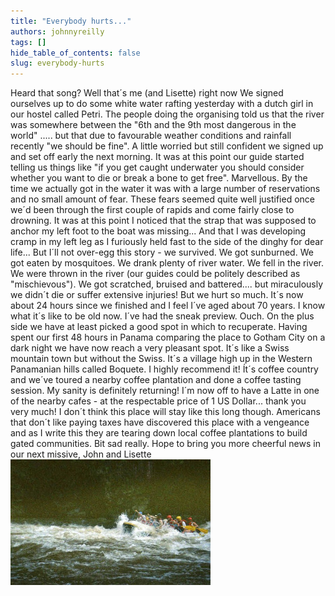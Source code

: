 ```yaml
---
title: "Everybody hurts..."
authors: johnnyreilly
tags: []
hide_table_of_contents: false
slug: everybody-hurts
---
```

Heard that song? Well that´s me (and Lisette) right now We signed ourselves up to do some white water rafting yesterday with a dutch girl in our hostel called Petri. The people doing the organising told us that the river was somewhere between the "6th and the 9th most dangerous in the world" ..... but that due to favourable weather conditions and rainfall recently "we should be fine". A little worried but still confident we signed up and set off early the next morning. It was at this point our guide started telling us things like "if you get caught underwater you should consider whether you want to die or break a bone to get free". Marvellous. By the time we actually got in the water it was with a large number of reservations and no small amount of fear. These fears seemed quite well justified once we´d been through the first couple of rapids and come fairly close to drowning. It was at this point I noticed that the strap that was supposed to anchor my left foot to the boat was missing... And that I was developing cramp in my left leg as I furiously held fast to the side of the dinghy for dear life... But I´ll not over-egg this story - we survived. We got sunburned. We got eaten by mosquitoes. We drank plenty of river water. We fell in the river. We were thrown in the river (our guides could be politely described as "mischievous"). We got scratched, bruised and battered.... but miraculously we didn´t die or suffer extensive injuries! But we hurt so much. It´s now about 24 hours since we finished and I feel I´ve aged about 70 years. I know what it´s like to be old now. I´ve had the sneak preview. Ouch. On the plus side we have at least picked a good spot in which to recuperate. Having spent our first 48 hours in Panama comparing the place to Gotham City on a dark night we have now reach a very pleasant spot. It´s like a Swiss mountain town but without the Swiss. It´s a village high up in the Western Panamanian hills called Boquete. I highly recommend it! Ít´s coffee country and we´ve toured a nearby coffee plantation and done a coffee tasting session. My sanity is definitely returning! I´m now off to have a Latte in one of the nearby cafes - at the respectable price of 1 US Dollar... thank you very much! I don´t think this place will stay like this long though. Americans that don´t like paying taxes have discovered this place with a vengeance and as I write this they are tearing down local coffee plantations to build gated communities. Bit sad really. Hope to bring you more cheerful news in our next missive, John and Lisette ![](hon3boquettewwr027.jpg)



